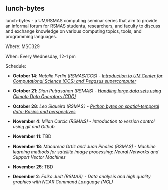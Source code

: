 ## lunch-bytes
lunch-bytes - a UM/RSMAS computing seminar series that aim to provide an informal
forum for RSMAS students, researchers, and faculty to discuss and exchange knowledge
on various computing topics, tools, and programming languages.

Where: MSC329

When: Every Wednesday, 12-1 pm

Schedule:

* **October 14**: *Natalie Perlin (RSMAS/CCS) - [Introduction to UM Center for Computational Science (CCS) and Pegasus supercomputer](https://github.com/milancurcic/lunch-bytes/tree/master/LB01)*

* **October 21**: *Dian Putrasahan (RSMAS) - [Handling large data sets using Climate Data Operators (CDO)](https://github.com/milancurcic/lunch-bytes/tree/master/LB02)*

* **October 28**: *Leo Siqueira (RSMAS) - [Python bytes on spatial-temporal data: Basics and perspectives](https://github.com/milancurcic/lunch-bytes/tree/master/LB03)*

* **November 4**: *Milan Curcic (RSMAS) - Introduction to version control using git and Github*

* **November 11**: TBD

* **November 18**: *Macarena Ortiz and Juan Pinales (RSMAS) - 
Machine learning methods for satellite image processing: 
Neural Networks and Support Vector Machines*

* **November 25**: TBD

* **December 2**: *Falko Judt (RSMAS) - Data analysis and high quality graphics with NCAR Command Language (NCL)*
